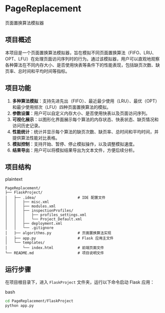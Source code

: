 # PageReplacement
页面置换算法模拟器

## 项目概述

本项目是一个页面置换算法模拟器，旨在模拟不同页面置换算法（FIFO、LRU、OPT、LFU）在处理页面访问序列时的行为。通过该模拟器，用户可以直观地观察各种算法在不同内存大小、是否使用快表等条件下的性能表现，包括缺页次数、缺页率、总时间和平均时间等指标。

## 项目功能

1. **多种算法模拟**：支持先进先出（FIFO）、最近最少使用（LRU）、最优（OPT）和最少使用频次（LFU）四种页面置换算法的模拟。
2. **参数设置**：用户可以自定义内存大小、是否使用快表以及页面访问序列。
3. **可视化展示**：以图形化界面展示每个算法的内存状态、快表状态、缺页情况和访问历史记录。
4. **性能统计**：统计并显示每个算法的缺页次数、缺页率、总时间和平均时间，并提供算法性能对比表格。
5. **模拟控制**：支持开始、暂停、停止模拟操作，以及调整模拟速度。
6. **结果导出**：用户可以将模拟结果导出为文本文件，方便后续分析。

## 项目结构

plaintext











```plaintext
PageReplacement/
├── FlaskProject/
│   ├── .idea/                   # IDE 配置文件
│   │   ├── misc.xml
│   │   ├── modules.xml
│   │   ├── inspectionProfiles/
│   │   │   ├── profiles_settings.xml
│   │   │   └── Project_Default.xml
│   │   ├── deployment.xml
│   │   └── .gitignore
│   ├── algorithms.py            # 页面置换算法实现
│   ├── app.py                   # Flask 应用主文件
│   └── templates/
│       └── index.html           # 前端页面文件
└── README.md                    # 项目说明文件
```

## 运行步骤

在项目根目录下，进入 `FlaskProject` 文件夹，运行以下命令启动 Flask 应用：

bash











```bash
cd PageReplacement/FlaskProject
python app.py
```
